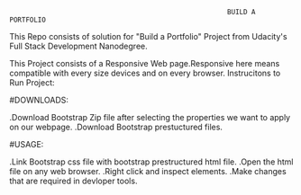 
                                                          BUILD A PORTFOLIO

This Repo consists of solution for "Build a Portfolio"  Project from Udacity's Full Stack Development Nanodegree.


This Project consists of a Responsive Web page.Responsive here means compatible with every size devices and on every browser.
Instrucitons to Run Project:

#DOWNLOADS:
  
  .Download Bootstrap Zip file after selecting the properties we want to apply on our webpage.
  .Download Bootstrap prestuctured files.
  
#USAGE:

  .Link Bootstrap css file with bootstrap prestructured html file.
  .Open the html file on any web browser.
  .Right click and inspect elements.
.Make changes that are required in devloper tools.
